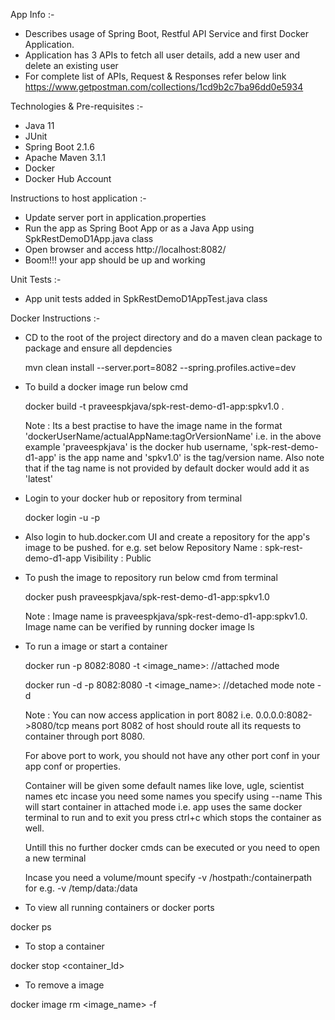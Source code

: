 App Info :-
- Describes usage of Spring Boot, Restful API Service and first Docker Application.
- Application has 3 APIs to fetch all user details, add a new user and delete an existing user
- For complete list of APIs, Request & Responses refer below link
	https://www.getpostman.com/collections/1cd9b2c7ba96dd0e5934

Technologies & Pre-requisites :-
- Java 11
- JUnit
- Spring Boot 2.1.6
- Apache Maven 3.1.1
- Docker
- Docker Hub Account

Instructions to host application :-
- Update server port in application.properties
- Run the app as Spring Boot App or as a Java App using SpkRestDemoD1App.java class
- Open browser and access http://localhost:8082/
- Boom!!! your app should be up and working

Unit Tests :-
- App unit tests added in SpkRestDemoD1AppTest.java class

Docker Instructions :-
- CD to the root of the project directory and do a maven clean package to package and ensure all depdencies

	mvn clean install --server.port=8082 --spring.profiles.active=dev

- To build a docker image run below cmd

	docker build -t praveespkjava/spk-rest-demo-d1-app:spkv1.0 .
	
  Note : Its a best practise to have the image name in the format 'dockerUserName/actualAppName:tagOrVersionName'
	i.e. in the above example 'praveespkjava' is the docker hub username, 'spk-rest-demo-d1-app' is the app name and 'spkv1.0' is the tag/version name. 
	Also note that if the tag name is not provided by default docker would add it as 'latest'
- Login to your docker hub or repository from terminal

	docker login -u <username> -p <password>
- Also login to hub.docker.com UI and create a repository for the app's image to be pushed. for e.g. set below 
	Repository Name : spk-rest-demo-d1-app
	Visibility : Public
- To push the image to repository run below cmd from terminal
	
	docker push praveespkjava/spk-rest-demo-d1-app:spkv1.0
	
  Note : Image name is praveespkjava/spk-rest-demo-d1-app:spkv1.0.
	Image name can be verified by running docker image ls

- To run a image or start a container


	docker run    -p 8082:8080 -t <image_name>:<tagOrVersionName> //attached mode
	
	docker run -d -p 8082:8080 -t <image_name>:<tagOrVersionName> //detached mode note -d
	
	Note : 
	You can now access application in port 8082 i.e. 0.0.0.0:8082->8080/tcp means port 8082 of host should route all its requests to container through port 8080. 
	
	For above port to work, you should not have any other port conf in your app conf or properties.
	
	Container will be given some default names like love, ugle, scientist names etc incase you need some names you specify using --name 
	This will start container in attached mode i.e. app uses the same docker terminal to run and to exit you press ctrl+c which stops the container as well.
	
	Untill this no further docker cmds can be executed or you need to open a new terminal
	
	Incase you need a volume/mount specify -v /hostpath:/containerpath for e.g. -v /temp/data:/data
	
- To view all running containers or docker ports

docker ps

- To stop a container

docker stop <container_Id>

- To remove a image

docker image  rm <image_name> -f
